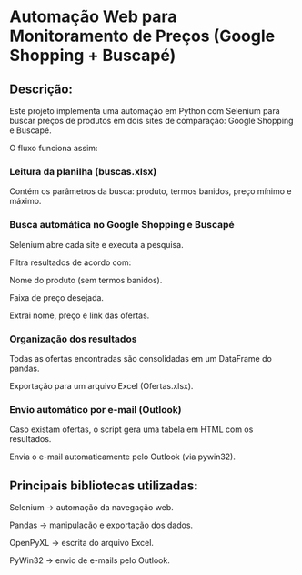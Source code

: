 # Automação Web para Monitoramento de Preços (Google Shopping + Buscapé)

## Descrição:

Este projeto implementa uma automação em Python com Selenium para buscar preços de produtos em dois sites de comparação: Google Shopping e Buscapé.

O fluxo funciona assim:

### Leitura da planilha (buscas.xlsx)

Contém os parâmetros da busca: produto, termos banidos, preço mínimo e máximo.

### Busca automática no Google Shopping e Buscapé

Selenium abre cada site e executa a pesquisa.

Filtra resultados de acordo com:

Nome do produto (sem termos banidos).

Faixa de preço desejada.

Extrai nome, preço e link das ofertas.

### Organização dos resultados

Todas as ofertas encontradas são consolidadas em um DataFrame do pandas.

Exportação para um arquivo Excel (Ofertas.xlsx).

### Envio automático por e-mail (Outlook)

Caso existam ofertas, o script gera uma tabela em HTML com os resultados.

Envia o e-mail automaticamente pelo Outlook (via pywin32).

## Principais bibliotecas utilizadas:

Selenium → automação da navegação web.

Pandas → manipulação e exportação dos dados.

OpenPyXL → escrita do arquivo Excel.

PyWin32 → envio de e-mails pelo Outlook.
